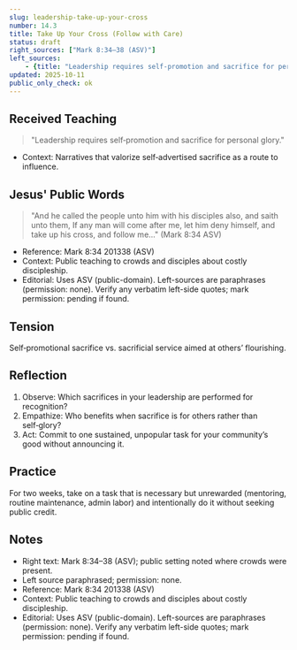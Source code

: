 ```yaml
---
slug: leadership-take-up-your-cross
number: 14.3
title: Take Up Your Cross (Follow with Care)
status: draft
right_sources: ["Mark 8:34–38 (ASV)"]
left_sources:
	- {title: "Leadership requires self‑promotion and sacrifice for personal glory.", type: paraphrase, permission: none}
updated: 2025-10-11
public_only_check: ok
---
```


## Received Teaching
> "Leadership requires self‑promotion and sacrifice for personal glory."
- Context: Narratives that valorize self‑advertised sacrifice as a route to influence.

## Jesus' Public Words
> "And he called the people unto him with his disciples also, and saith unto them, If any man will come after me, let him deny himself, and take up his cross, and follow me..." (Mark 8:34 ASV)
- Reference: Mark 8:34
201338 (ASV)
- Context: Public teaching to crowds and disciples about costly discipleship.
- Editorial: Uses ASV (public-domain). Left-sources are paraphrases (permission: none). Verify any verbatim left-side quotes; mark permission: pending if found.

## Tension
Self‑promotional sacrifice vs. sacrificial service aimed at others’ flourishing.

## Reflection
1. Observe: Which sacrifices in your leadership are performed for recognition?
2. Empathize: Who benefits when sacrifice is for others rather than self‑glory?
3. Act: Commit to one sustained, unpopular task for your community’s good without announcing it.

## Practice
For two weeks, take on a task that is necessary but unrewarded (mentoring, routine maintenance, admin labor) and intentionally do it without seeking public credit.

## Notes
- Right text: Mark 8:34–38 (ASV); public setting noted where crowds were present.
- Left source paraphrased; permission: none.
- Reference: Mark 8:34
201338 (ASV)
- Context: Public teaching to crowds and disciples about costly discipleship.
- Editorial: Uses ASV (public-domain). Left-sources are paraphrases (permission: none). Verify any verbatim left-side quotes; mark permission: pending if found.
